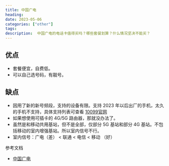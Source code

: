 ```yaml
---
title: 中国广电
heading: 
date: 2023-05-06
categories: ["other"]
tags: 
description:  中国广电的电话卡值得买吗？哪些套餐划算？什么情况坚决不能买？
---
```



## 优点
- 套餐便宜，自费低。
- 可以自己选号码，有靓号。

## 缺点
- 因用了新的新号频段，支持的设备有限。支持 2023 年以后出厂的手机，太久的手机不支持，具体支持列表可查看 [10099官网](https://shouji.10099.com.cn/list/)
- 如果想使用可插卡的 4G/5G 路由器，那就没办法了。
- 虽然是和移动共用基站，但不是全部，仅部分 5G 基站和部分 4G 基站。不包括移动的室内增强基站。所以室内信号不行。
- 室内信号：广电（差） < 联通 < 电信 < 移动 （好）



参考文档
- [中国广电](https://zhuanlan.zhihu.com/p/586123793)